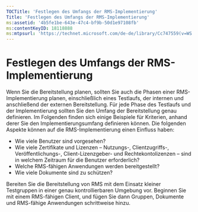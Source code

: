 ```yaml
---
TOCTitle: 'Festlegen des Umfangs der RMS-Implementierung'
Title: 'Festlegen des Umfangs der RMS-Implementierung'
ms:assetid: '4b5fe1be-643e-47c4-bf9b-50d1e97108fb'
ms:contentKeyID: 18118888
ms:mtpsurl: 'https://technet.microsoft.com/de-de/library/Cc747559(v=WS.10)'
---
```


Festlegen des Umfangs der RMS-Implementierung
=============================================

Wenn Sie die Bereitstellung planen, sollten Sie auch die Phasen einer RMS-Implementierung planen, einschließlich eines Testlaufs, der internen und anschließend der externen Bereitstellung. Für jede Phase des Testlaufs und der Implementierung sollten Sie den Umfang der Bereitstellung genau definieren. Im Folgenden finden sich einige Beispiele für Kriterien, anhand derer Sie den Implementierungsumfang definieren können. Die folgenden Aspekte können auf die RMS-Implementierung einen Einfluss haben:

-   Wie viele Benutzer sind vorgesehen?
-   Wie viele Zertifikate und Lizenzen – Nutzungs-, Clientzugriffs-, Veröffentlichungs-, Client-Lizenzgeber- und Rechtekontolizenzen – sind in welchem Zeitraum für die Benutzer erforderlich?
-   Welche RMS-fähigen Anwendungen werden bereitgestellt?
-   Wie viele Dokumente sind zu schützen?

Bereiten Sie die Bereitstellung von RMS mit dem Einsatz kleiner Testgruppen in einer genau kontrollierbaren Umgebung vor. Beginnen Sie mit einem RMS-fähigen Client, und fügen Sie dann Gruppen, Dokumente und RMS-fähige Anwendungen schrittweise hinzu.